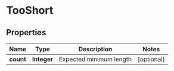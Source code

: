 
# TooShort

## Properties
Name | Type | Description | Notes
------------ | ------------- | ------------- | -------------
**count** | **Integer** | Expected minimum length |  [optional]



